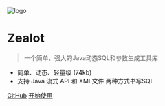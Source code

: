 ![logo](media/logo.png)

# Zealot

> 一个简单、强大的Java动态SQL和参数生成工具库

- 简单、动态、轻量级 (74kb)
- 支持 Java 流式 API 和 XML文件 两种方式书写SQL

[GitHub](https://github.com/blinkfox/zealot/)
[开始使用](introduction)
